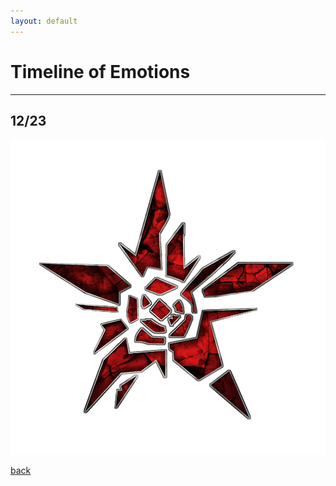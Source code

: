 ```yaml
---
layout: default
---
```


# Timeline of Emotions

---

## 12/23  

![Facepalm](/assets/img/allstar.png)

[back](./)
